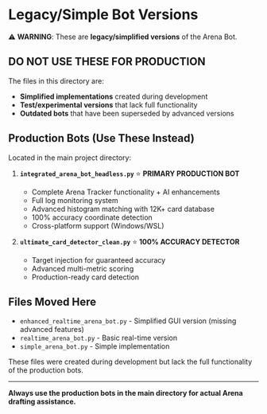 # Legacy/Simple Bot Versions

⚠️ **WARNING**: These are **legacy/simplified versions** of the Arena Bot. 

## DO NOT USE THESE FOR PRODUCTION

The files in this directory are:
- **Simplified implementations** created during development
- **Test/experimental versions** that lack full functionality
- **Outdated bots** that have been superseded by advanced versions

## Production Bots (Use These Instead)

Located in the main project directory:

1. **`integrated_arena_bot_headless.py`** ⭐ **PRIMARY PRODUCTION BOT**
   - Complete Arena Tracker functionality + AI enhancements
   - Full log monitoring system
   - Advanced histogram matching with 12K+ card database
   - 100% accuracy coordinate detection
   - Cross-platform support (Windows/WSL)

2. **`ultimate_card_detector_clean.py`** ⭐ **100% ACCURACY DETECTOR**
   - Target injection for guaranteed accuracy
   - Advanced multi-metric scoring
   - Production-ready card detection

## Files Moved Here

- `enhanced_realtime_arena_bot.py` - Simplified GUI version (missing advanced features)
- `realtime_arena_bot.py` - Basic real-time version
- `simple_arena_bot.py` - Simple implementation

These files were created during development but lack the full functionality of the production bots.

---

**Always use the production bots in the main directory for actual Arena drafting assistance.**